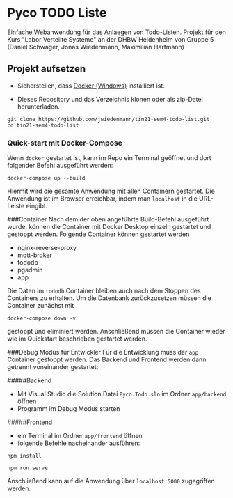 # Pyco TODO Liste

Einfache Webanwendung für das Anlaegen von Todo-Listen. Projekt für den Kurs "Labor Verteilte Systeme" an der DHBW Heidenheim von Gruppe 5 (Daniel Schwager, Jonas Wiedenmann, Maximilian Hartmann) 

## Projekt aufsetzen
- Sicherstellen, dass [Docker (Windows)](https://docs.docker.com/desktop/install/windows-install/ "Docker installieren") installiert ist.

- Dieses Repository und das Verzeichnis klonen oder als zip-Datei herunterladen.

```
git clone https://github.com/jwiedenmann/tin21-sem4-todo-list.git
cd tin21-sem4-todo-list
```

### Quick-start mit Docker-Compose
Wenn `docker` gestartet ist, kann im Repo ein Terminal geöffnet und dort folgender Befehl ausgeführt werden:

```
docker-compose up --build
```
Hiermit wird die gesamte Anwendung mit allen Containern gestartet. Die Anwendung ist im Browser erreichbar, indem man `localhost` in die URL-Leiste eingibt.

###Container
Nach dem der oben angeführte Build-Befehl ausgeführt wurde, können die Container mit Docker Desktop einzeln gestartet und gestoppt werden. Folgende Container können gestartet werden
- nginx-reverse-proxy
- mqtt-broker
- tododb
- pgadmin
- app

Die Daten im `tododb` Container bleiben auch nach dem Stoppen des Containers zu erhalten. Um die Datenbank zurückzusetzen müssen die Container zunächst mit 
```
docker-compose down -v
```
gestoppt und eliminiert werden. Anschließend müssen die Container wieder wie im Quickstart beschrieben gestartet werden.

###Debug Modus für Entwickler
Für die Entwicklung muss der `app` Container gestoppt werden. Das Backend und Frontend werden dann getrennt voneinander gestartet:

#####Backend
- Mit Visual Studio die Solution Datei `Pyco.Todo.sln` im Ordner `app/backend` öffnen
- Programm im Debug Modus starten

#####Frontend
- ein Terminal im Ordner `app/frontend` öffnen
- folgende Befehle nacheinander ausführen:
```
npm install
```
```
npm run serve
```

Anschließend kann auf die Anwendung über `localhost:5000` zugegriffen werden.